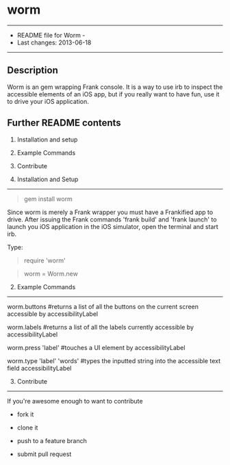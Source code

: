 worm
====

-------------------------------------------------
- README file for Worm -
- Last changes: 2013-06-18
-------------------------------------------------

Description
-----------
  Worm is an gem wrapping Frank console. It is a way to use irb to inspect the accessible elements of an iOS app, but if you really want to have fun, use it to drive your iOS application. 

Further README contents
-----------------------
  1. Installation and setup
  2. Example Commands
  3. Contribute
 
1. Installation and Setup
-------------------------
> gem install worm

Since worm is merely a Frank wrapper you must have a Frankified app to drive. After issuing the Frank commands 'frank build' and 'frank launch' to launch you iOS application in the iOS simulator, open the terminal and start irb. 

Type:

> require 'worm'

> worm = Worm.new

2. Example Commands
------------------------

worm.buttons     #returns a list of all the buttons on the current screen accessible by accessibilityLabel

worm.labels     #returns a list of all the labels currently accessible by accessibilityLabel

worm.press 'label'     #touches a UI element by accessibilityLabel

worm.type 'label' 'words'     #types the inputted string into the accessible text field  accessibilityLabel 


3. Contribute
------------------------

If you're awesome enough to want to contribute

- fork it

- clone it

- push to a feature branch

- submit pull request
